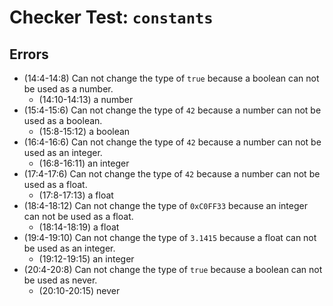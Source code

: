 # Checker Test: `constants`

## Errors
- (14:4-14:8) Can not change the type of `true` because a boolean can not be used as a number.
  - (14:10-14:13) a number
- (15:4-15:6) Can not change the type of `42` because a number can not be used as a boolean.
  - (15:8-15:12) a boolean
- (16:4-16:6) Can not change the type of `42` because a number can not be used as an integer.
  - (16:8-16:11) an integer
- (17:4-17:6) Can not change the type of `42` because a number can not be used as a float.
  - (17:8-17:13) a float
- (18:4-18:12) Can not change the type of `0xC0FF33` because an integer can not be used as a float.
  - (18:14-18:19) a float
- (19:4-19:10) Can not change the type of `3.1415` because a float can not be used as an integer.
  - (19:12-19:15) an integer
- (20:4-20:8) Can not change the type of `true` because a boolean can not be used as never.
  - (20:10-20:15) never
